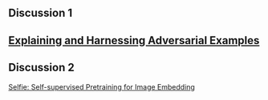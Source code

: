 ## Discussion 1
[Explaining and Harnessing Adversarial Examples](https://arxiv.org/abs/1412.6572)
----
## Discussion 2
[Selfie: Self-supervised Pretraining for Image Embedding](https://arxiv.org/abs/1906.02940)

